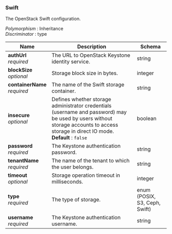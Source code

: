 
<a name="swift"></a>
### Swift
The OpenStack Swift configuration.

*Polymorphism* : Inheritance  
*Discriminator* : type


|Name|Description|Schema|
|---|---|---|
|**authUrl**  <br>*required*|The URL to OpenStack Keystone identity service.|string|
|**blockSize**  <br>*optional*|Storage block size in bytes.|integer|
|**containerName**  <br>*required*|The name of the Swift storage container.|string|
|**insecure**  <br>*optional*|Defines whether storage administrator credentials (username and password) may be used by users without storage accounts to access storage in direct IO mode.  <br>**Default** : `false`|boolean|
|**password**  <br>*required*|The Keystone authentication password.|string|
|**tenantName**  <br>*required*|The name of the tenant to which the user belongs.|string|
|**timeout**  <br>*optional*|Storage operation timeout in milliseconds.|integer|
|**type**  <br>*required*|The type of storage.|enum (POSIX, S3, Ceph, Swift)|
|**username**  <br>*required*|The Keystone authentication username.|string|



